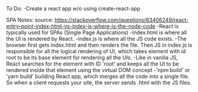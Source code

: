 To Do:
-Create a react app w/o using create-react-app

SPA Notes:
source: https://stackoverflow.com/questions/63406249/react-entry-point-index-html-vs-index-js-where-is-the-node-code
-React is typically used for SPAs (Single Page Applications)
-index.html is where all the UI is rendered by React.
-index.js is where all the JS code exists.
-The browser first gets index.html and then renders the file. Then JS in index.js is responsible for all the logical rendering of UI, which takes element with id root to be its base element for rendering all the UIs.
-Like in vanilla JS, React searches for the element with ID 'root' and keeps all the UI to be rendered inside that element using the virtual DOM concept
-'npm build' or 'yarn build' building React app, which merges all the code into a single file. So when a client requests your site, the server sends .html with the JS files.

